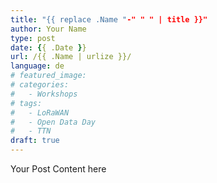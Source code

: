 ```yaml
---
title: "{{ replace .Name "-" " " | title }}"
author: Your Name
type: post
date: {{ .Date }}
url: /{{ .Name | urlize }}/
language: de
# featured_image:
# categories:
#   - Workshops
# tags:
#   - LoRaWAN
#   - Open Data Day
#   - TTN
draft: true
---
```


Your Post Content here